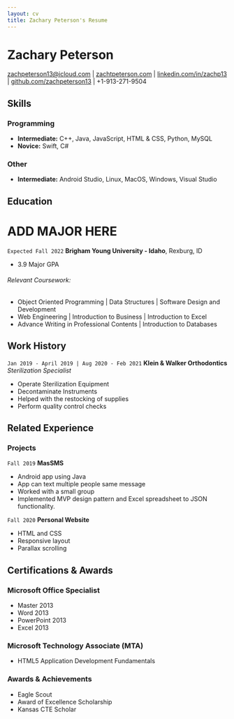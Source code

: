 ```yaml
---
layout: cv
title: Zachary Peterson's Resume
---
```

# Zachary Peterson

<div id="webaddress">
<a href="zachpeterson13@icloud.com">zachpeterson13@icloud.com</a>
| <a href="https://zachtpeterson.com/">zachtpeterson.com</a>
| <a href="https://www.linkedin.com/in/zachp13/">linkedin.com/in/zachp13</a> |
<a href="https://github.com/zachpeterson13">github.com/zachpeterson13</a>
| +1-913-271-9504
</div>

<!-- https://www.monique.tech/the-art-of-markdown -->
## Skills

### Programming

- **Intermediate:** C++, Java, JavaScript, HTML & CSS, Python, MySQL
- **Novice:** Swift, C#

### Other

- **Intermediate:** Android Studio, Linux, MacOS, Windows, Visual Studio

## Education
# ADD MAJOR HERE
`Expected Fall 2022`
__Brigham Young University - Idaho__, Rexburg, ID

- 3.9 Major GPA
###### Relevant Coursework:
- Object Oriented Programming | Data Structures | Software Design and Development 
- Web Engineering | Introduction to Business | Introduction to Excel
- Advance Writing in Professional Contents | Introduction to Databases

## Work History

`Jan 2019 - April 2019 | Aug 2020 - Feb 2021`
__Klein & Walker Orthodontics__
_Sterilization Specialist_
- Operate Sterilization Equipment
- Decontaminate Instruments
- Helped with the restocking of supplies
- Perform quality control checks

## Related Experience

### Projects

`Fall 2019`
__MasSMS__

- Android app using Java
- App can text multiple people same message
- Worked with a small group
- Implemented MVP design pattern and Excel spreadsheet to JSON functionality.

`Fall 2020`
__Personal Website__

- HTML and CSS
- Responsive layout
- Parallax scrolling

## Certifications & Awards

### Microsoft Office Specialist

- Master 2013
- Word 2013
- PowerPoint 2013
- Excel 2013  

### Microsoft Technology Associate (MTA)

- HTML5 Application Development Fundamentals

### Awards & Achievements
- Eagle Scout 
- Award of Excellence Scholarship 
- Kansas CTE Scholar 

<!-- ### Footer

Last updated: May 2013 -->


